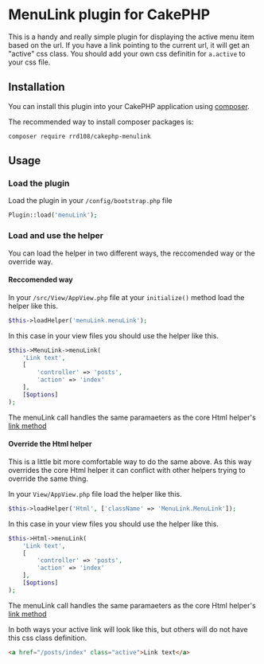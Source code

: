 # MenuLink plugin for CakePHP

This is a handy and really simple plugin for displaying the active menu item based on the url. If you have a link pointing to the current url, it will get an "active" css class. You should add your own css definitin for `a.active` to your css file.

## Installation

You can install this plugin into your CakePHP application using [composer](http://getcomposer.org).

The recommended way to install composer packages is:

```
composer require rrd108/cakephp-menulink
```

## Usage

### Load the plugin

Load the plugin in your `/config/bootstrap.php` file

```php
Plugin::load('menuLink');
```

### Load and use the helper

You can load the helper in two different ways, the reccomended way or the override way.

#### Reccomended way

In your `/src/View/AppView.php` file at your `initialize()` method load the helper like this.

```php
$this->loadHelper('menuLink.menuLink');
```

In this case in your view files you should use the helper like this.

```php
$this->MenuLink->menuLink(
    'Link text',
    [
        'controller' => 'posts', 
        'action' => 'index'
    ],
    [$options]
);
```
The menuLink call handles the same paramaeters as the core Html helper's [link method](https://book.cakephp.org/3.0/en/views/helpers/html.html#creating-links)

#### Override the Html helper

This is a little bit more comfortable way to do the same above. As this way overrides the core Html helper it can conflict with other helpers trying to override the same thing.

In your `View/AppView.php` file load the helper like this.

```php
$this->loadHelper('Html', ['className' => 'MenuLink.MenuLink']);
```

In this case in your view files you should use the helper like this.

```php
$this->Html->menuLink(
    'Link text',
    [
        'controller' => 'posts', 
        'action' => 'index'
    ],
    [$options]
);
```
The menuLink call handles the same paramaeters as the core Html helper's [link method](https://book.cakephp.org/3.0/en/views/helpers/html.html#creating-links)

In both ways your active link will look like this, but others will do not have this css class definition.
```html
<a href="/posts/index" class="active">Link text</a>
```
